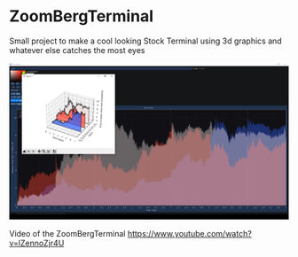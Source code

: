 # ZoomBergTerminal
Small project to make a cool looking Stock Terminal using 3d graphics and whatever else catches the most eyes

![](zoombergterminal.png)

Video of the ZoomBergTerminal
https://www.youtube.com/watch?v=lZennoZjr4U

